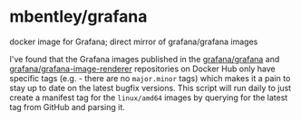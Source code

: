# mbentley/grafana

docker image for Grafana; direct mirror of grafana/grafana images

I've found that the Grafana images published in the [grafana/grafana](https://hub.docker.com/r/grafana/grafana/) and [grafana/grafana-image-renderer](https://hub.docker.com/r/grafana/grafana-image-renderer/) repositories on Docker Hub only have specific tags (e.g. - there are no `major.minor` tags) which makes it a pain to stay up to date on the latest bugfix versions.  This script will run daily to just create a manifest tag for the `linux/amd64` images by querying for the latest tag from GitHub and parsing it.
